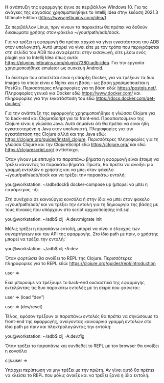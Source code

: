 Η ανάπτυξη της εφαρμογής έγινε σε περιβάλλον WIndows 10. Για τις ανάγκες της εργασίας χρησιμοποιήθηκε το Intellij Idea στην έκδοση 2021.3 Ultimate Edition (https://www.jetbrains.com/idea/).

Σε περιβάλλον Linux, πριν γίνουν τα παρακάτω θα πρέπει να δοθούν δικαιώματα χρήσης στον φάκελο ~/your/path/adb/dock.

Για να τρέξει η εφαρμογή θα πρέπει αρχικά να γίνει εγκατάσταση του ADB στον υπολογιστή. Αυτό μπορεί να γίνει είτε με τον τρόπο που περιγράφεται στη σελίδα του ADB που αναφέρεται στην εισαγωγή, 
είτε μέσω ενός plugin για το Intellij Idea όπως αυτό: https://plugins.jetbrains.com/plugin/7380-adb-idea. Για την εργασία χρησιμοποιήθηκε emulator ως συσκευή Android.

Το δεύτερο που απαιτείται είναι η ύπαρξη Docker, για να τρέξουν τα δυο images τα οποία είναι ο Nginx και η βάση - ως βάση χρησιμοποιείται η PostGis. Περισσότερες πληροφορίες για τη βάση εδώ: https://postgis.net/.
Πληροφορίες γενικά για Docker εδώ https://www.docker.com/  και πληροφορίες για την εγκατάσταση του εδώ https://docs.docker.com/get-docker/ .

Για την ανάπτυξη της εφαρμογής χρησιμοποιήθηκε η γλώσσα Clojure για το back-end και ClojureScript για το front-end. Προαπαιτούμενο της Clojure είναι η γλώσσα Java. 
Αυτό σημαίνει ότι θα πρέπει να είναι ήδη εγκατεστημένη η Java στον υπολογιστή. Πληροφορίες για την εγκατάσταση της Clojure αλλά και της Java εδώ: https://clojure.org/guides/install_clojure. 
Περισσότερες πληροφορίες για τη γλώσσα Clojure και την ClojureScript εδώ https://clojure.org/  και εδώ https://clojurescript.org/  αντίστοιχα.

Όταν γίνουν με επιτυχία τα παραπάνω βήματα η εφαρμογή είναι έτοιμη να τρέξει κάνοντας τα παρακάτω βήματα.
Πρώτα, θα πρέπει να ανοίξει μια γραμμή εντολών ο χρήστης και να μπει στον φάκελο ~/your/path/adb/dock και να τρέξει την παρακάτω εντολή:

you@workstation: ~/adb/dock$ docker-compose up (μπορεί να μπει η παράμετρος -d).

Στη συνέχεια σε καινούργια κονσόλα ή στην ίδια να μπει στον φακελο ~/your/path/adb/ και να τρέξει την εντολή για τη δημιουργία της βάσης με τους πίνακες που υπάρχουν στο script αρχικοποίησης init.sql.

you@workstation: ~/adb$ clj -A:dev:migrate init

Μόλις τρέξει η παραπάνω εντολή, μπορεί να γίνει ο έλεγχος των συναρτήσεων και του API της εφαρμογής. Στο ίδιο path με πριν, ο χρήστης μπορεί να τρέξει την εντολή:

you@workstation: ~/adb$ clj -A:dev

Όταν φορτώσει θα ανοίξει το REPL της Clojure. Περισσότερες πληροφορίες για το REPL εδώ: https://clojure.org/guides/repl/introduction 

user =>

Εκεί μπορούμε να τρέξουμε το back-end ουσιαστικά της εφαρμογής εκτελώντας τις δυο παρακάτω εντολές με τη σειρά που φαίνεται:

user => (load “dev”)
 
user => (dev/reset)

Τέλος, εφόσον τρέξουν οι παραπάνω εντολές θα πρέπει να σηκώσουμε το front-end της εφαρμογής, ανοίγοντας καινούργια γραμμή εντολών στο ίδιο path με πριν και πληκτρολογώντας την εντολή:

you@workstation: ~/adb$ clj -A:dev:fig

Όταν τρέξει το παραπάνω και συνδεθεί το REPL με τον browser θα ανοίξει η κονσόλα

cljs.user =>

Υπάρχει περίπτωση να μην τρέξει με την πρώτη. Αν γίνει αυτό θα πρέπει να κλείσει το REPL που μόλις άνοιξε και να τρέξει ξανά η ίδια εντολή.
